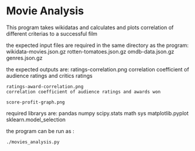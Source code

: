 # Movie Analysis

This program takes wikidatas and calculates and plots correlation of different criterias to a successful film

the expected input files are required in the same directory as the program:
    wikidata-movies.json.gz
    rotten-tomatoes.json.gz
    omdb-data.json.gz
    genres.json.gz
  
the expected outputs are:
    ratings-correlation.png
    correlation coefficient of audience ratings and critics ratings
    
    ratings-award-correlation.png
    correlation coefficient of audience ratings and awards won
    
    score-profit-graph.png
    
required librarys are:
    pandas
    numpy
    scipy.stats
    math
    sys
    matplotlib.pyplot
    sklearn.model_selection
    
the program can be run as :

    ./movies_analysis.py